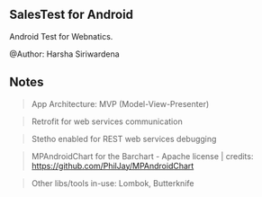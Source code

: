 ## SalesTest for Android

Android Test for Webnatics.

@Author: Harsha Siriwardena

## Notes

> App Architecture: MVP (Model-View-Presenter)

> Retrofit for web services communication

> Stetho enabled for REST web services debugging

> MPAndroidChart for the Barchart - Apache license | credits: https://github.com/PhilJay/MPAndroidChart

> Other libs/tools in-use: Lombok, Butterknife